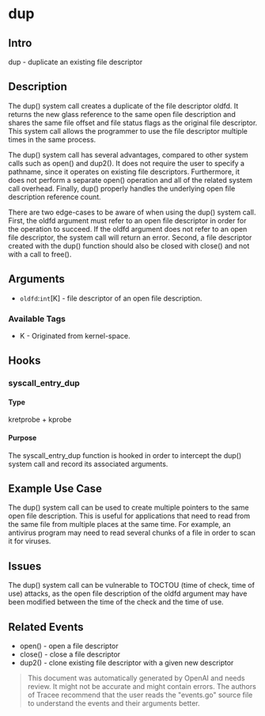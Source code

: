 
# dup

## Intro
dup - duplicate an existing file descriptor

## Description
The dup() system call creates a duplicate of the file descriptor oldfd. It returns the new glass reference to the same open file description and shares the same file offset and file status flags as the original file descriptor. This system call allows the programmer to use the file descriptor multiple times in the same process.

The dup() system call has several advantages, compared to other system calls such as open() and dup2(). It does not require the user to specify a pathname, since it operates on existing file descriptors. Furthermore, it does not perform a separate open() operation and all of the related system call overhead. Finally, dup() properly handles the underlying open file description reference count. 

There are two edge-cases to be aware of when using the dup() system call. First, the oldfd argument must refer to an open file descriptor in order for the operation to succeed. If the oldfd argument does not refer to an open file descriptor, the system call will return an error. Second, a file descriptor created with the dup() function should also be closed with close() and not with a call to free().

## Arguments
* `oldfd`:`int`[K] - file descriptor of an open file description.

### Available Tags
* K - Originated from kernel-space.

## Hooks
### syscall_entry_dup
#### Type
kretprobe + kprobe
#### Purpose
The syscall_entry_dup function is hooked in order to intercept the dup() system call and record its associated arguments.

## Example Use Case
The dup() system call can be used to create multiple pointers to the same open file description. This is useful for applications that need to read from the same file from multiple places at the same time. For example, an antivirus program may need to read several chunks of a file in order to scan it for viruses.

## Issues
The dup() system call can be vulnerable to TOCTOU (time of check, time of use) attacks, as the open file description of the oldfd argument may have been modified between the time of the check and the time of use. 

## Related Events
* open() - open a file descriptor
* close() - close a file descriptor
* dup2() - clone existing file descriptor with a given new descriptor

> This document was automatically generated by OpenAI and needs review. It might
> not be accurate and might contain errors. The authors of Tracee recommend that
> the user reads the "events.go" source file to understand the events and their
> arguments better.
